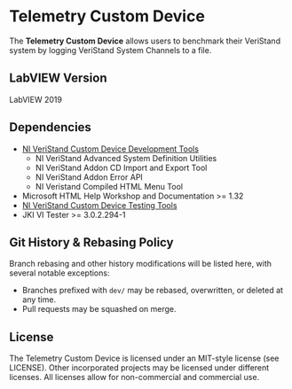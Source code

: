 # Telemetry Custom Device

The **Telemetry Custom Device** allows users to benchmark their VeriStand system by logging VeriStand System Channels to a file.

## LabVIEW Version

LabVIEW 2019

## Dependencies

- [NI VeriStand Custom Device Development Tools](https://github.com/ni/niveristand-custom-device-development-tools/releases)
   - NI VeriStand Advanced System Definition Utilities
   - NI VeriStand Addon CD Import and Export Tool
   - NI VeriStand Addon Error API
   - NI Veristand Compiled HTML Menu Tool
- Microsoft HTML Help Workshop and Documentation >= 1.32
- [NI VeriStand Custom Device Testing Tools](https://github.com/ni/niveristand-custom-device-testing-tools)
- JKI VI Tester >= 3.0.2.294-1

## Git History & Rebasing Policy

Branch rebasing and other history modifications will be listed here, with several notable exceptions:
- Branches prefixed with `dev/` may be rebased, overwritten, or deleted at any time.
- Pull requests may be squashed on merge.

## License

The Telemetry Custom Device is licensed under an MIT-style license (see LICENSE). Other incorporated projects may be licensed under different licenses. All licenses allow for non-commercial and commercial use.
